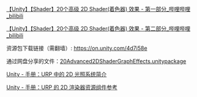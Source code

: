 [【Unity】【Shader】20个高级 2D Shader(着色器) 效果 - 第一部分_哔哩哔哩_bilibili](https://www.bilibili.com/video/BV1YjDzYAEpd/?vd_source=563d44869c3ecebb1867233573d16b7b)

[【Unity】【Shader】20个高级 2D Shader(着色器) 效果 - 第二部分_哔哩哔哩_bilibili](https://www.bilibili.com/video/BV1nXmiYcEZG?vd_source=563d44869c3ecebb1867233573d16b7b&spm_id_from=333.788.videopod.sections)

资源包下载链接（需翻墙）: https://on.unity.com/4d7i58e

通过网盘分享的文件：[20Advanced2DShaderGraphEffects.unitypackage](https://pan.baidu.com/s/1he8gBWd1ZUd9B92szi775Q?pwd=kmp2)

[Unity - 手册：URP 中的 2D 光照系统简介](https://docs.unity3d.com/6000.2/Documentation/Manual/urp/Lights-2D-intro.html)

[Unity - 手册：URP 的 2D 渲染器资源组件参考](https://docs.unity3d.com/6000.2/Documentation/Manual/urp/2DRendererData-overview.html)
